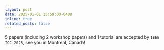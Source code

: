 ```yaml
---
layout: post
date: 2025-01-01 15:59:00-0400
inline: true
related_posts: false
---
```


5 papers (including 2 workshop papers) and 1 tutorial are accepted by `IEEE ICC 2025`, see you in Montreal, Canada!

